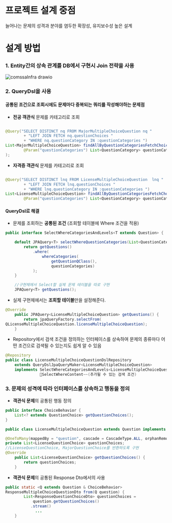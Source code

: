 # 프로젝트 설계 중점

늘어나는 문제의 성격과 분야를 염두한 확장성, 유지보수성 높은 설계

# 설계 방법

### 1. Entity간의 상속 관계를 DB에서 구현시 Join 전략을 사용

![comssaInfra drawio](https://github.com/user-attachments/assets/96ad881d-af59-40c0-bba0-bcd990dc1a42)

### 2. QueryDsl을 사용

#### 공통된 조건으로 조회시에도 문제마다 중복되는 쿼리를 작성해야하는 문제점

- **전공 객관식** 문제를 카테고리로 조회

```java

@Query("SELECT DISTINCT nq FROM MajorMultipleChoiceQuestion nq "
        + "LEFT JOIN FETCH nq.questionChoices "
        + "WHERE nq.questionCategory IN :questionCategories ")
List<MajorMultipleChoiceQuestion> findAllByQuestionCategoriesFetchChoices(
        @Param("questionCategories") List<QuestionCategory> questionCategories
);
```

- **자격증 객관식** 문제를 카테고리로 조회

```java

@Query("SELECT DISTINCT lnq FROM LicenseMultipleChoiceQuestion  lnq "
        + "LEFT JOIN FETCH lnq.questionChoices "
        + "WHERE lnq.questionCategory IN :questionCategories ")
List<LicenseMultipleChoiceQuestion> findAllByQuestionCategoriesFetchChoices(
        @Param("questionCategories") List<QuestionCategory> questionCategories);
```


#### QueryDsl로 해결
- 문제를 조회하는 **공통된 조건** (조회할 테이블에 Where 조건을 적용)

```java
public interface SelectWhereCategoriesAndLevels<T extends Question> {

	default JPAQuery<T> selectWhereQuestionCategories(List<QuestionCategory> questionCategories) {
		return getQuestions()
			.where(
				whereCategories(
					getQuestionQClass(),
					questionCategories)
			);
	}

	//구현체에서 Select할 실제 문제 테이블을 따로 구현
	JPAQuery<T> getQuestions();

```
- 실제 구현체에서는 **조회할 테이블**만을 설정해준다.
```java
@Override
	public JPAQuery<LicenseMultipleChoiceQuestion> getQuestions() {
		return jpaQueryFactory.selectFrom(
QLicenseMultipleChoiceQuestion.licenseMultipleChoiceQuestion);
	}
```
- Repository에서 검색 조건을 정의하는 인터페이스를 상속하여 문제의 종류마다 어떤 조건으로 검색될 수 있는지도 쉽게 알 수 있음
```java
@Repository
public class LicenseMultipleChoiceQuestionDslRepository
	extends QueryDslJpaQueryMaker<LicenseMultipleChoiceQuestion>
	implements SelectWhereCategoriesAndLevels<LicenseMultipleChoiceQuestion>,
               SelectWhereContent~~(추가될 수 있는 검색 조건)
```


### 3. 문제의 성격에 따라 인터페이스를 상속하고 행동을 정의 
- **객관식 문제**의 공통된 행동 정의
```java
public interface ChoiceBehavior {
	List<? extends QuestionChoice> getQuestionChoices();
}
```
```java
public class LicenseMultipleChoiceQuestion extends Question implements ChoiceBehavior

@OneToMany(mappedBy = "question", cascade = CascadeType.ALL, orphanRemoval = true)
private List<LicenseQuestionChoice> questionChoices;
//LicenseQuestionChoice, MajorQuestionChoice를 반환하도록 구현
@Override
	public List<LicenseQuestionChoice> getQuestionChoices() {
		return questionChoices;
	}
```
- **객관식 문제**의 공통된 Response Dto에서의 사용
```java
public static <Q extends Question & ChoiceBehavior> 
ResponseMultipleChoiceQuestionDto from(Q question) {
        List<ResponseQuestionChoiceDto> questionChoices = 
            question.getQuestionChoices()
           .stream()
             ...
    }
```
